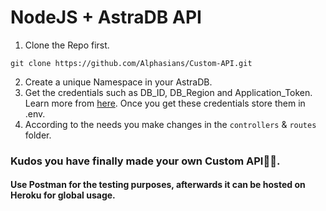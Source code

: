 # NodeJS + AstraDB API

1. Clone the Repo first.
```
git clone https://github.com/Alphasians/Custom-API.git
```

2. Create a unique Namespace in your AstraDB.
3. Get the credentials such as DB_ID, DB_Region and Application_Token. Learn more from [here](https://docs.datastax.com/en/astra/docs/getting-started/gs-grant-user-access.html). 
Once you get these credentials store them in .env.
4. According to the needs you make changes in the ``controllers`` & ``routes`` folder. 

### Kudos you have finally made your own Custom API🥳🥳. 
#### Use Postman for the testing purposes, afterwards it can be hosted on Heroku for global usage.
